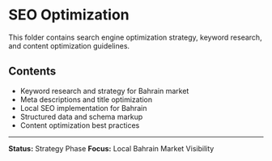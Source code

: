 # SEO Optimization

This folder contains search engine optimization strategy, keyword research, and content optimization guidelines.

## Contents

- Keyword research and strategy for Bahrain market
- Meta descriptions and title optimization
- Local SEO implementation for Bahrain
- Structured data and schema markup
- Content optimization best practices

---

**Status:** Strategy Phase
**Focus:** Local Bahrain Market Visibility